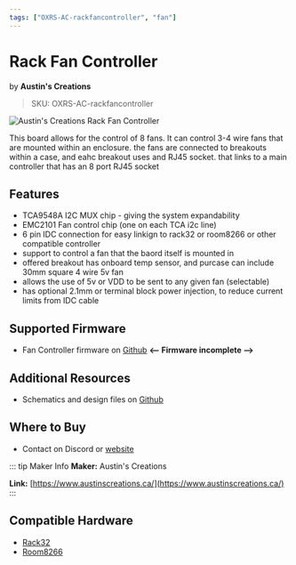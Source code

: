 ```yaml
---
tags: ["OXRS-AC-rackfancontroller", "fan"]
---
```

# Rack Fan Controller
<p class="maker">by <b>Austin's Creations</b></p>

> SKU: OXRS-AC-rackfancontroller

<!-- Board Image -->
![Austin's Creations Rack Fan Controller](/images/oxrs-rack-fan-controller.jpg)

<!-- Board Description -->
This board allows for the control of 8 fans. It can control 3-4 wire fans that are mounted within an enclosure. the fans are connected to breakouts within a case, and eahc breakout uses and RJ45 socket. that links to a main controller that has an 8 port RJ45 socket

## Features

- TCA9548A I2C MUX chip - giving the system expandability
- EMC2101 Fan control chip (one on each TCA i2c line)
- 6 pin IDC connection for easy linkign to rack32 or room8266 or other compatible controller
- support to control a fan that the baord itself is mounted in
- offered breakout has onboard temp sensor, and purcase can include 30mm square 4 wire 5v fan
- allows the use of 5v or VDD to be sent to any given fan (selectable)
- has optional 2.1mm or terminal block power injection, to reduce current limits from IDC cable

## Supported Firmware
- Fan Controller firmware on [Github](https://github.com/austinscreations/OXRS-AC-FanController-ESP32-FW) **<-- Firmware incomplete -->**

## Additional Resources
- Schematics and design files on [Github](https://github.com/austinscreations/Rack-Fan-Controller)

## Where to Buy
- Contact on Discord or [website](https://www.austinscreations.ca/)

<!-- ## FAQs
:::
TODO - to supply some FAQ's
::: -->

::: tip Maker Info
**Maker:** Austin's Creations

**Link:** [https://www.austinscreations.ca/](https://www.austinscreations.ca/)
:::

## Compatible Hardware
- [Rack32](/docs/hardware/controllers/rack32.md)
- [Room8266](/docs/hardware/controllers/room8266.md)

